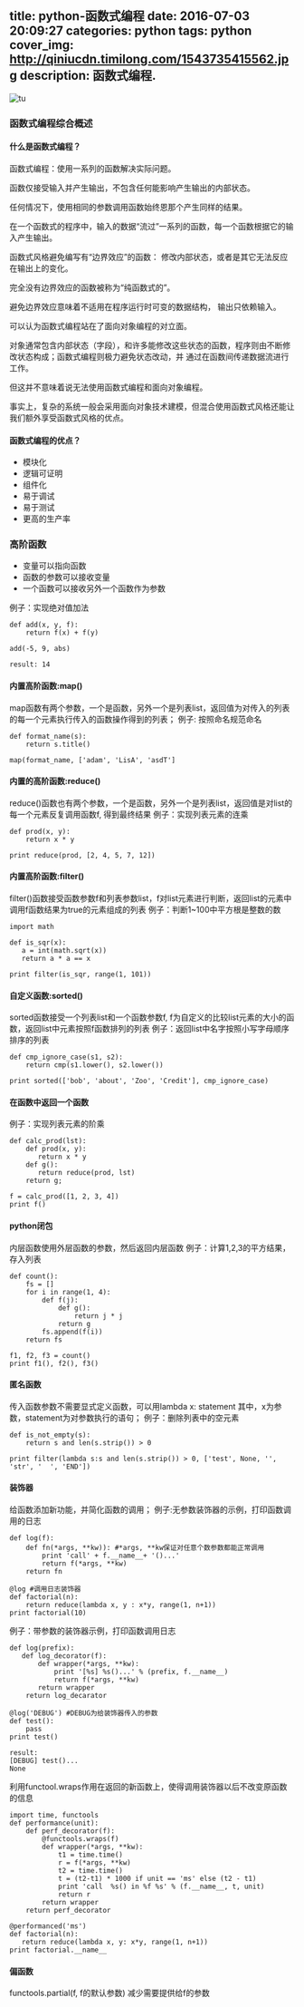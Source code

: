 title: python-函数式编程
date: 2016-07-03 20:09:27
categories: python
tags: python
cover_img: http://qiniucdn.timilong.com/1543735415562.jpg
description: 函数式编程.
---

![tu](http://qiniucdn.timilong.com/1543735415562.jpg)

### 函数式编程综合概述
#### 什么是函数式编程？
函数式编程：使用一系列的函数解决实际问题。

函数仅接受输入并产生输出，不包含任何能影响产生输出的内部状态。

任何情况下，使用相同的参数调用函数始终恩那个产生同样的结果。

在一个函数式的程序中，输入的数据“流过”一系列的函数，每一个函数根据它的输入产生输出。

函数式风格避免编写有“边界效应”的函数： 修改内部状态，或者是其它无法反应在输出上的变化。

完全没有边界效应的函数被称为“纯函数式的”。

避免边界效应意味着不适用在程序运行时可变的数据结构， 输出只依赖输入。

可以认为函数式编程站在了面向对象编程的对立面。



对象通常包含内部状态（字段），和许多能修改这些状态的函数，程序则由不断修改状态构成；函数式编程则极力避免状态改动，并
通过在函数间传递数据流进行工作。

但这并不意味着说无法使用函数式编程和面向对象编程。

事实上，复杂的系统一般会采用面向对象技术建模，但混合使用函数式风格还能让我们额外享受函数式风格的优点。

#### 函数式编程的优点？
* 模块化
* 逻辑可证明
* 组件化
* 易于调试
* 易于测试
* 更高的生产率

### 高阶函数
* 变量可以指向函数
* 函数的参数可以接收变量
* 一个函数可以接收另外一个函数作为参数

例子：实现绝对值加法
```
def add(x, y, f):
    return f(x) + f(y)

add(-5, 9, abs)

result: 14
```

#### 内置高阶函数:map()
map函数有两个参数，一个是函数，另外一个是列表list，返回值为对传入的列表的每一个元素执行传入的函数操作得到的列表；
例子: 按照命名规范命名
```
def format_name(s):
    return s.title()

map(format_name, ['adam', 'LisA', 'asdT']
```

#### 内置的高阶函数:reduce()
reduce()函数也有两个参数，一个是函数，另外一个是列表list，返回值是对list的每一个元素反复调用函数f, 得到最终结果
例子：实现列表元素的连乘
```
def prod(x, y):
    return x * y

print reduce(prod, [2, 4, 5, 7, 12])
```

#### 内置高阶函数:filter()
filter()函数接受函数参数f和列表参数list，f对list元素进行判断，返回list的元素中调用f函数结果为true的元素组成的列表
例子：判断1~100中平方根是整数的数
```
import math

def is_sqr(x):
   a = int(math.sqrt(x))
   return a * a == x

print filter(is_sqr, range(1, 101))
```

#### 自定义函数:sorted()
sorted函数接受一个列表list和一个函数参数f, f为自定义的比较list元素的大小的函数，返回list中元素按照f函数排列的列表
例子：返回list中名字按照小写字母顺序排序的列表
```
def cmp_ignore_case(s1, s2):
    return cmp(s1.lower(), s2.lower())

print sorted(['bob', 'about', 'Zoo', 'Credit'], cmp_ignore_case)
```

#### 在函数中返回一个函数
例子：实现列表元素的阶乘
```
def calc_prod(lst):
    def prod(x, y):
       return x * y
    def g():
       return reduce(prod, lst)
    return g;

f = calc_prod([1, 2, 3, 4])
print f()
```

#### python闭包
内层函数使用外层函数的参数，然后返回内层函数
例子：计算1,2,3的平方结果，存入列表
```
def count():
    fs = []
    for i in range(1, 4):
        def f(j):
            def g():
                return j * j
            return g
        fs.append(f(i))
    return fs

f1, f2, f3 = count()
print f1(), f2(), f3()
```

#### 匿名函数
传入函数参数不需要显式定义函数，可以用lambda x: statement 其中，x为参数，statement为对参数执行的语句；
例子：删除列表中的空元素
```
def is_not_empty(s):
    return s and len(s.strip()) > 0

print filter(lambda s:s and len(s.strip()) > 0, ['test', None, '', 'str', '  ', 'END'])
```

#### 装饰器
给函数添加新功能，并简化函数的调用；
例子:无参数装饰器的示例，打印函数调用的日志
```
def log(f):
    def fn(*args, **kw)): #*args, **kw保证对任意个数参数都能正常调用
        print 'call' + f.__name__+ '()...'
        return f(*args, **kw)
    return fn

@log #调用日志装饰器
def factorial(n):
    return reduce(lambda x, y : x*y, range(1, n+1))
print factorial(10)
```

例子：带参数的装饰器示例，打印函数调用日志
```
def log(prefix):
   def log_decorator(f):
       def wrapper(*args, **kw):
           print '[%s] %s()...' % (prefix, f.__name__)
           return f(*args, **kw)
       return wrapper
    return log_decarator

@log('DEBUG') #DEBUG为给装饰器传入的参数
def test():
    pass
print test()

result:
[DEBUG] test()...
None
```

利用functool.wraps作用在返回的新函数上，使得调用装饰器以后不改变原函数的信息
```
import time, functools
def performance(unit):
    def perf_decorator(f):
        @functools.wraps(f)
        def wrapper(*args, **kw):
            t1 = time.time()
            r = f(*args, **kw)
            t2 = time.time()
            t = (t2-t1) * 1000 if unit == 'ms' else (t2 - t1)
            print 'call  %s() in %f %s' % (f.__name__, t, unit)
            return r
        return wrapper
    return perf_decorator

@performanced('ms')
def factorial(n):
   return reduce(lambda x, y: x*y, range(1, n+1))
print factorial.__name__
```


#### 偏函数
functools.partial(f, f的默认参数) 减少需要提供给f的参数






